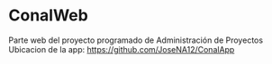 # ConalWeb
Parte web del proyecto programado de Administración de Proyectos
Ubicacion de la app: https://github.com/JoseNA12/ConalApp
